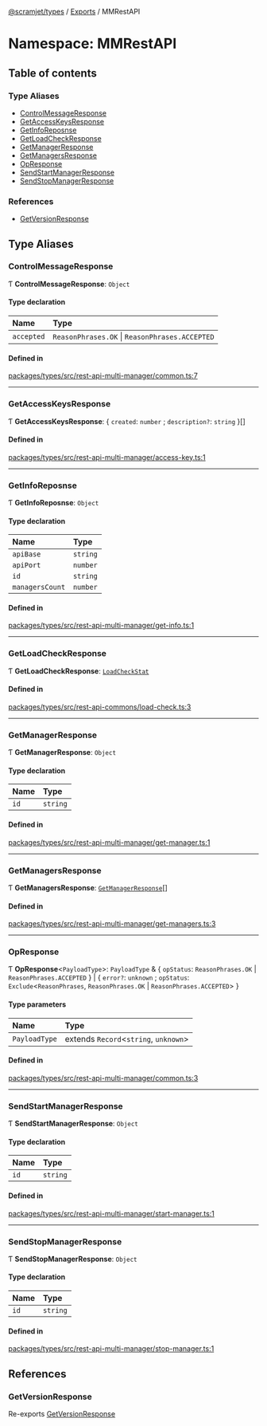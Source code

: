 [@scramjet/types](../README.md) / [Exports](../modules.md) / MMRestAPI

# Namespace: MMRestAPI

## Table of contents

### Type Aliases

- [ControlMessageResponse](MMRestAPI.md#controlmessageresponse)
- [GetAccessKeysResponse](MMRestAPI.md#getaccesskeysresponse)
- [GetInfoReposnse](MMRestAPI.md#getinforeposnse)
- [GetLoadCheckResponse](MMRestAPI.md#getloadcheckresponse)
- [GetManagerResponse](MMRestAPI.md#getmanagerresponse)
- [GetManagersResponse](MMRestAPI.md#getmanagersresponse)
- [OpResponse](MMRestAPI.md#opresponse)
- [SendStartManagerResponse](MMRestAPI.md#sendstartmanagerresponse)
- [SendStopManagerResponse](MMRestAPI.md#sendstopmanagerresponse)

### References

- [GetVersionResponse](MMRestAPI.md#getversionresponse)

## Type Aliases

### ControlMessageResponse

Ƭ **ControlMessageResponse**: `Object`

#### Type declaration

| Name | Type |
| :------ | :------ |
| `accepted` | `ReasonPhrases.OK` \| `ReasonPhrases.ACCEPTED` |

#### Defined in

[packages/types/src/rest-api-multi-manager/common.ts:7](https://github.com/scramjetorg/transform-hub/blob/HEAD/packages/types/src/rest-api-multi-manager/common.ts#L7)

___

### GetAccessKeysResponse

Ƭ **GetAccessKeysResponse**: { `created`: `number` ; `description?`: `string`  }[]

#### Defined in

[packages/types/src/rest-api-multi-manager/access-key.ts:1](https://github.com/scramjetorg/transform-hub/blob/HEAD/packages/types/src/rest-api-multi-manager/access-key.ts#L1)

___

### GetInfoReposnse

Ƭ **GetInfoReposnse**: `Object`

#### Type declaration

| Name | Type |
| :------ | :------ |
| `apiBase` | `string` |
| `apiPort` | `number` |
| `id` | `string` |
| `managersCount` | `number` |

#### Defined in

[packages/types/src/rest-api-multi-manager/get-info.ts:1](https://github.com/scramjetorg/transform-hub/blob/HEAD/packages/types/src/rest-api-multi-manager/get-info.ts#L1)

___

### GetLoadCheckResponse

Ƭ **GetLoadCheckResponse**: [`LoadCheckStat`](../modules.md#loadcheckstat)

#### Defined in

[packages/types/src/rest-api-commons/load-check.ts:3](https://github.com/scramjetorg/transform-hub/blob/HEAD/packages/types/src/rest-api-commons/load-check.ts#L3)

___

### GetManagerResponse

Ƭ **GetManagerResponse**: `Object`

#### Type declaration

| Name | Type |
| :------ | :------ |
| `id` | `string` |

#### Defined in

[packages/types/src/rest-api-multi-manager/get-manager.ts:1](https://github.com/scramjetorg/transform-hub/blob/HEAD/packages/types/src/rest-api-multi-manager/get-manager.ts#L1)

___

### GetManagersResponse

Ƭ **GetManagersResponse**: [`GetManagerResponse`](MMRestAPI.md#getmanagerresponse)[]

#### Defined in

[packages/types/src/rest-api-multi-manager/get-managers.ts:3](https://github.com/scramjetorg/transform-hub/blob/HEAD/packages/types/src/rest-api-multi-manager/get-managers.ts#L3)

___

### OpResponse

Ƭ **OpResponse**<`PayloadType`\>: `PayloadType` & { `opStatus`: `ReasonPhrases.OK` \| `ReasonPhrases.ACCEPTED`  } \| { `error?`: `unknown` ; `opStatus`: `Exclude`<`ReasonPhrases`, `ReasonPhrases.OK` \| `ReasonPhrases.ACCEPTED`\>  }

#### Type parameters

| Name | Type |
| :------ | :------ |
| `PayloadType` | extends `Record`<`string`, `unknown`\> |

#### Defined in

[packages/types/src/rest-api-multi-manager/common.ts:3](https://github.com/scramjetorg/transform-hub/blob/HEAD/packages/types/src/rest-api-multi-manager/common.ts#L3)

___

### SendStartManagerResponse

Ƭ **SendStartManagerResponse**: `Object`

#### Type declaration

| Name | Type |
| :------ | :------ |
| `id` | `string` |

#### Defined in

[packages/types/src/rest-api-multi-manager/start-manager.ts:1](https://github.com/scramjetorg/transform-hub/blob/HEAD/packages/types/src/rest-api-multi-manager/start-manager.ts#L1)

___

### SendStopManagerResponse

Ƭ **SendStopManagerResponse**: `Object`

#### Type declaration

| Name | Type |
| :------ | :------ |
| `id` | `string` |

#### Defined in

[packages/types/src/rest-api-multi-manager/stop-manager.ts:1](https://github.com/scramjetorg/transform-hub/blob/HEAD/packages/types/src/rest-api-multi-manager/stop-manager.ts#L1)

## References

### GetVersionResponse

Re-exports [GetVersionResponse](MRestAPI.md#getversionresponse)
